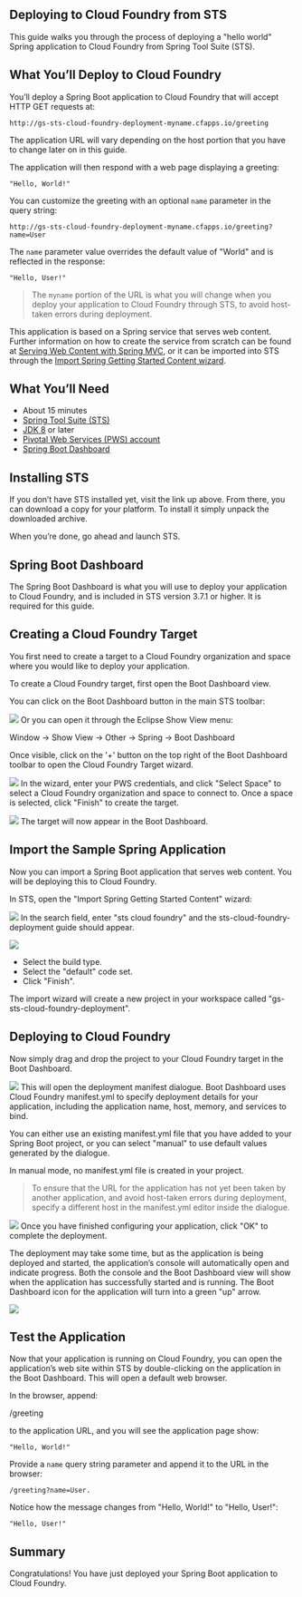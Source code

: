 ## Deploying to Cloud Foundry from STS
This guide walks you through the process of deploying a "hello world" Spring application to Cloud Foundry from Spring Tool Suite (STS).

## What You’ll Deploy to Cloud Foundry
You’ll deploy a Spring Boot application to Cloud Foundry that will accept HTTP GET requests at:

```
http://gs-sts-cloud-foundry-deployment-myname.cfapps.io/greeting
```

The application URL will vary depending on the host portion that you have to change later on in this guide.

The application will then respond with a web page displaying a greeting:

```
"Hello, World!"
```

You can customize the greeting with an optional `name` parameter in the query string:

```
http://gs-sts-cloud-foundry-deployment-myname.cfapps.io/greeting?name=User
```

The `name` parameter value overrides the default value of "World" and is reflected in the response:

```
"Hello, User!"
```

> The `myname` portion of the URL is what you will change when you deploy your application to Cloud Foundry through STS, to avoid host-taken errors during deployment.

This application is based on a Spring service that serves web content. Further information on how to create the service from scratch can be found at [Serving Web Content with Spring MVC](https://spring.io/guides/gs/serving-web-content/), or it can be imported into STS through the [Import Spring Getting Started Content wizard](https://spring.io/guides/gs/sts/).

## What You’ll Need
* About 15 minutes
* [Spring Tool Suite (STS)](https://spring.io/tools/sts/all)
* [JDK 8](http://www.oracle.com/technetwork/java/javase/downloads/index.html) or later
* [Pivotal Web Services (PWS) account](http://try.run.pivotal.io/sts-guide)
* [Spring Boot Dashboard](https://docs.spring.io/sts/nan/v373/NewAndNoteworthy.html#bootdash)

## Installing STS
If you don’t have STS installed yet, visit the link up above. From there, you can download a copy for your platform. To install it simply unpack the downloaded archive.

When you’re done, go ahead and launch STS.

## Spring Boot Dashboard
The Spring Boot Dashboard is what you will use to deploy your application to Cloud Foundry, and is included in STS version 3.7.1 or higher. It is required for this guide.

## Creating a Cloud Foundry Target
You first need to create a target to a Cloud Foundry organization and space where you would like to deploy your application.

To create a Cloud Foundry target, first open the Boot Dashboard view.

You can click on the Boot Dashboard button in the main STS toolbar:

![](http://spring.io/guides/gs/sts-cloud-foundry-deployment/images/boot_dashboard_view_main_toolbar.png)
Or you can open it through the Eclipse Show View menu:

Window → Show View → Other → Spring → Boot Dashboard

Once visible, click on the '+' button on the top right of the Boot Dashboard toolbar to open the Cloud Foundry Target wizard.

![](http://spring.io/guides/gs/sts-cloud-foundry-deployment/images/boot_dashboard_view_basic.png)
In the wizard, enter your PWS credentials, and click "Select Space" to select a Cloud Foundry organization and space to connect to. Once a space is selected, click "Finish" to create the target.

![](http://spring.io/guides/gs/sts-cloud-foundry-deployment/images/add_cf_target.png)
The target will now appear in the Boot Dashboard.

## Import the Sample Spring Application
Now you can import a Spring Boot application that serves web content. You will be deploying this to Cloud Foundry.

In STS, open the "Import Spring Getting Started Content" wizard:

![](http://spring.io/guides/gs/sts-cloud-foundry-deployment/images/import_gsg.png)
In the search field, enter "sts cloud foundry" and the sts-cloud-foundry-deployment guide should appear.

![](http://spring.io/guides/gs/sts-cloud-foundry-deployment/images/import_gsg_wizard.png)
* Select the build type.
* Select the "default" code set.
* Click "Finish".

The import wizard will create a new project in your workspace called "gs-sts-cloud-foundry-deployment".

## Deploying to Cloud Foundry
Now simply drag and drop the project to your Cloud Foundry target in the Boot Dashboard.

![](http://spring.io/guides/gs/sts-cloud-foundry-deployment/images/drag_drop.png)
This will open the deployment manifest dialogue. Boot Dashboard uses Cloud Foundry manifest.yml to specify deployment details for your application, including the application name, host, memory, and services to bind.

You can either use an existing manifest.yml file that you have added to your Spring Boot project, or you can select "manual" to use default values generated by the dialogue.

In manual mode, no manifest.yml file is created in your project.

> To ensure that the URL for the application has not yet been taken by another application, and avoid host-taken errors during deployment, specify a different host in the manifest.yml editor inside the dialogue.

![](http://spring.io/guides/gs/sts-cloud-foundry-deployment/images/deployment_manifest.png)
Once you have finished configuring your application, click "OK" to complete the deployment.

The deployment may take some time, but as the application is being deployed and started, the application’s console will automatically open and indicate progress. Both the console and the Boot Dashboard view will show when the application has successfully started and is running. The Boot Dashboard icon for the application will turn into a green "up" arrow.

![](http://spring.io/guides/gs/sts-cloud-foundry-deployment/images/console_application_running.png)

## Test the Application
Now that your application is running on Cloud Foundry, you can open the application’s web site within STS by double-clicking on the application in the Boot Dashboard. This will open a default web browser.

In the browser, append:

/greeting

to the application URL, and you will see the application page show:

```
"Hello, World!"
```

Provide a `name` query string parameter and append it to the URL in the browser:

```
/greeting?name=User.
```

Notice how the message changes from "Hello, World!" to "Hello, User!":

```
"Hello, User!"
```

## Summary
Congratulations! You have just deployed your Spring Boot application to Cloud Foundry.